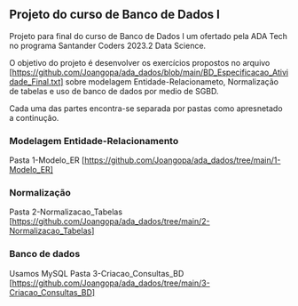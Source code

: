## Projeto do curso de Banco de Dados I
Projeto para final do curso de Banco de Dados I um ofertado pela ADA Tech no programa Santander Coders 2023.2 Data Science.

O objetivo do projeto é desenvolver os exercícios propostos no arquivo [https://github.com/Joangopa/ada_dados/blob/main/BD_Especificacao_Atividade_Final.txt] sobre modelagem Entidade-Relacionameto, Normalização de tabelas e uso de banco de dados por medio de SGBD. 

Cada uma das partes encontra-se separada por pastas como apresnetado a continução. 

### Modelagem Entidade-Relacionamento 
Pasta 1-Modelo_ER [https://github.com/Joangopa/ada_dados/tree/main/1-Modelo_ER]

### Normalização
Pasta 2-Normalizacao_Tabelas [https://github.com/Joangopa/ada_dados/tree/main/2-Normalizacao_Tabelas]

### Banco de dados
Usamos MySQL
Pasta 3-Criacao_Consultas_BD [https://github.com/Joangopa/ada_dados/tree/main/3-Criacao_Consultas_BD]
